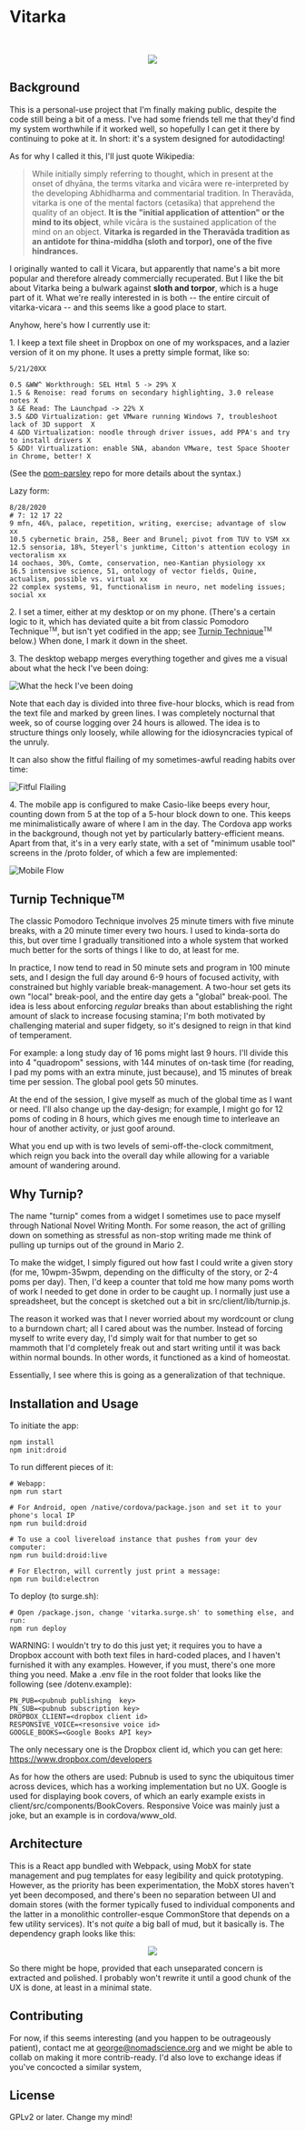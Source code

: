 # Vitarka
<br>
<p align="center">
  <img src="https://user-images.githubusercontent.com/2810775/92303014-03d04d00-ef26-11ea-955a-519f484a3d64.png">
</p>

## Background
This is a personal-use project that I'm finally making public, despite the code still being a bit of a mess. I've had some friends tell me that they'd find my system worthwhile if it worked well, so hopefully I can get it there by continuing to poke at it. In short: it's a system designed for autodidacting!


As for why I called it this, I'll just quote Wikipedia:

> While initially simply referring to thought, which in present at the onset of dhyāna, the terms vitarka and vicāra were re-interpreted by the developing Abhidharma and commentarial tradition. In Theravāda, vitarka is one of the mental factors (cetasika) that apprehend the quality of an object. __It is the "initial application of attention" or the mind to its object__, while vicāra is the sustained application of the mind on an object. __Vitarka is regarded in the Theravāda tradition as an antidote for thina-middha (sloth and torpor), one of the five hindrances.__

I originally wanted to call it Vicara, but apparently that name's a bit more popular and therefore already commercially recuperated. But I like the bit about Vitarka being a bulwark against __sloth and torpor__, which is a huge part of it. What we're really interested in is both -- the entire circuit of vitarka-vicara --  and this seems like a good place to start.

Anyhow, here's how I currently use it:

1\. I keep a text file sheet in Dropbox on one of my workspaces, and a lazier version of it on my phone. It uses a pretty simple format, like so:

```
5/21/20XX

0.5 &WW^ Workthrough: SEL Html 5 -> 29% X
1.5 & Renoise: read forums on secondary highlighting, 3.0 release notes X
3 &E Read: The Launchpad -> 22% X
3.5 &DD Virtualization: get VMware running Windows 7, troubleshoot lack of 3D support  X
4 &DD Virtualization: noodle through driver issues, add PPA's and try to install drivers X
5 &DD! Virtualization: enable SNA, abandon VMware, test Space Shooter in Chrome, better! X
```
(See the [pom-parsley](https://github.com/salmonax/pom-parsley) repo for more details about the syntax.)

Lazy form:

```
8/28/2020
# 7: 12 17 22
9 mfn, 46%, palace, repetition, writing, exercise; advantage of slow xx
10.5 cybernetic brain, 258, Beer and Brunel; pivot from TUV to VSM xx
12.5 sensoria, 18%, Steyerl's junktime, Citton's attention ecology in vectoralism xx
14 oochaos, 30%, Comte, conservation, neo-Kantian physiology xx
16.5 intensive science, 51, ontology of vector fields, Quine, actualism, possible vs. virtual xx
22 complex systems, 91, functionalism in neuro, net modeling issues; social xx
```


2\. I set a timer, either at my desktop or on my phone. (There's a certain logic to it, which has deviated quite a bit from classic Pomodoro Technique<small><sup>TM</sup></small>, but isn't yet codified in the app; see [Turnip Technique](#teh-turnip)<small><sup>TM</sup></small> below.) When done, I mark it down in the sheet.

3\. The desktop webapp merges everything together and gives me a visual about what the heck I've been doing:

![What the heck I've been doing](https://user-images.githubusercontent.com/2810775/92298147-cefad080-eefa-11ea-89f7-a1610817a8fa.png)


Note that each day is divided into three five-hour blocks, which is read from the text file and marked by green lines. I was completely nocturnal that week, so of course logging over 24 hours is allowed. The idea is to structure things only loosely, while allowing for the idiosyncracies typical of the unruly.

It can also show the fitful flailing of my sometimes-awful reading habits over time:

![Fitful Flailing](https://user-images.githubusercontent.com/2810775/92298148-d1f5c100-eefa-11ea-9b65-f3e448d1c361.png)


4\. The mobile app is configured to make Casio-like beeps every hour, counting down from 5 at the top of a 5-hour block down to one. This keeps me minimalistically aware of where I am in the day. The Cordova app works in the background, though not yet by particularly battery-efficient means. Apart from that, it's in a very early state, with a set of "minimum usable tool" screens in the /proto folder, of which a few are implemented:

![Mobile Flow](https://user-images.githubusercontent.com/2810775/92298371-d7540b00-eefc-11ea-85ef-896819711da7.png)

## <a id='teh-turnip'></a> Turnip Technique<small><sup>TM</sup></small>

The classic Pomodoro Technique involves 25 minute timers with five minute breaks, with a 20 minute timer every two hours. I used to kinda-sorta do this, but over time I gradually transitioned into a whole system that worked much better for the sorts of things I like to do, at least for me.


In practice, I now tend to read in 50 minute sets and program in 100 minute sets, and I design the full day around
6-9 hours of focused activity, with constrained but highly variable break-management. A two-hour set gets its own "local" break-pool, and the entire day gets a "global" break-pool. The idea is less about enforcing *regular* breaks than about establishing the right amount of slack to increase focusing stamina; I'm both motivated by challenging material and super fidgety, so it's designed to reign in that kind of temperament.

For example: a long study day of 16 poms might last 9 hours. I'll divide this into 4 "quadropom" sessions, with 144 minutes of on-task time (for reading, I pad my poms with an extra minute, just because), and 15 minutes of break time per session. The global pool gets 50 minutes.

At the end of the session, I give myself as much of the global time as I want or need. I'll also change up the day-design; for example, I might go for 12 poms of coding in 8 hours, which gives me enough time to interleave an hour of another activity, or just goof around.

What you end up with is two levels of semi-off-the-clock commitment, which reign you back into the overall day while allowing for a variable amount of wandering around.

## Why Turnip?

The name "turnip" comes from a widget I sometimes use to pace myself through National Novel Writing Month. For some reason, the act of grilling down on something as stressful as non-stop writing made me think of pulling up turnips out of the ground in Mario 2.

To make the widget, I simply figured out how fast I could write a given story (for me, 10wpm-35wpm, depending on the difficulty of the story, or 2-4 poms per day). Then, I'd keep a counter that told me how many poms worth of work I needed to get done in order to be caught up. I normally just use a spreadsheet, but the concept is sketched out a bit in src/client/lib/turnip.js.

The reason it worked was that I never worried about my wordcount or clung to a burndown chart; all I cared about was the number. Instead of forcing myself to write every day, I'd simply wait for that number to get so mammoth that I'd completely freak out and start writing until it was back within normal bounds. In other words, it functioned as a kind of homeostat.

Essentially, I see where this is going as a generalization of that technique.

## Installation and Usage

To initiate the app:

```
npm install
npm init:droid
```

To run different pieces of it:
```
# Webapp:
npm run start

# For Android, open /native/cordova/package.json and set it to your phone's local IP
npm run build:droid

# To use a cool livereload instance that pushes from your dev computer:
npm run build:droid:live

# For Electron, will currently just print a message:
npm run build:electron
```

To deploy (to surge.sh):
```
# Open /package.json, change 'vitarka.surge.sh' to something else, and run:
npm run deploy
```

WARNING: I wouldn't try to do this just yet; it requires you to have a Dropbox account with both text files in hard-coded places, and I haven't furnished it with any examples. However, if you must, there's one more thing you need. Make a .env file in the root folder that looks like the following (see /dotenv.example):

```
PN_PUB=<pubnub publishing  key>
PN_SUB=<pubnub subscription key>
DROPBOX_CLIENT=<dropbox client id>
RESPONSIVE_VOICE=<resonsive voice id>
GOOGLE_BOOKS=<Google Books API key>
```

The only necessary one is the Dropbox client id, which you can get here: https://www.dropbox.com/developers

As for how the others are used: Pubnub is used to sync the ubiquitous timer across devices, which has a working implementation but no UX. Google is used for displaying book covers, of which an early example exists in client/src/components/BookCovers. Responsive Voice was mainly just a joke, but an example is in cordova/www_old.

## Architecture

This is a React app bundled with Webpack, using MobX for state management and pug templates for easy legibility and quick prototyping. However, as the priority has been experimentation, the MobX stores haven't yet been decomposed, and there's been no separation between UI and domain stores (with the former typically fused to individual components and the latter in a monolithic controller-esque CommonStore that depends on a few utility services). It's not *quite* a big ball of mud, but it basically is. The dependency graph looks like this:

<p align="center">
  <img src="https://user-images.githubusercontent.com/2810775/92302463-33308b00-ef21-11ea-83c6-9aceb31292ff.png">
</p>

So there might be hope, provided that each unseparated concern is extracted and polished. I probably won't rewrite it until a good chunk of the UX is done, at least in a minimal state.

## Contributing

For now, if this seems interesting (and you happen to be outrageously patient), contact me at george@nomadscience.org and we might be able to collab on making it more contrib-ready. I'd also love to exchange ideas if you've concocted a similar system,

## License

GPLv2 or later. Change my mind!


